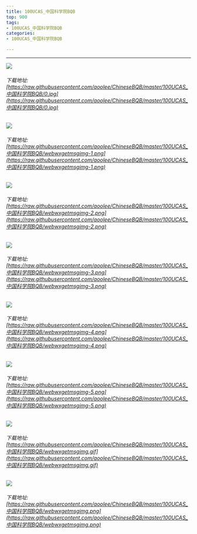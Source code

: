 ```yaml
---
title: 100UCAS_中国科学院BQB
top: 900
tags:
- 100UCAS_中国科学院BQB
categories:
- 100UCAS_中国科学院BQB

---
```


------

<!-- more -->

![](https://raw.githubusercontent.com/aoolee/ChineseBQB/master/100UCAS_中国科学院BQB/0.jpg)
###### 下载地址:[https://raw.githubusercontent.com/aoolee/ChineseBQB/master/100UCAS_中国科学院BQB/0.jpg](https://raw.githubusercontent.com/aoolee/ChineseBQB/master/100UCAS_中国科学院BQB/0.jpg)

![](https://raw.githubusercontent.com/aoolee/ChineseBQB/master/100UCAS_中国科学院BQB/webwxgetmsgimg-1.png)
###### 下载地址:[https://raw.githubusercontent.com/aoolee/ChineseBQB/master/100UCAS_中国科学院BQB/webwxgetmsgimg-1.png](https://raw.githubusercontent.com/aoolee/ChineseBQB/master/100UCAS_中国科学院BQB/webwxgetmsgimg-1.png)

![](https://raw.githubusercontent.com/aoolee/ChineseBQB/master/100UCAS_中国科学院BQB/webwxgetmsgimg-2.png)
###### 下载地址:[https://raw.githubusercontent.com/aoolee/ChineseBQB/master/100UCAS_中国科学院BQB/webwxgetmsgimg-2.png](https://raw.githubusercontent.com/aoolee/ChineseBQB/master/100UCAS_中国科学院BQB/webwxgetmsgimg-2.png)

![](https://raw.githubusercontent.com/aoolee/ChineseBQB/master/100UCAS_中国科学院BQB/webwxgetmsgimg-3.png)
###### 下载地址:[https://raw.githubusercontent.com/aoolee/ChineseBQB/master/100UCAS_中国科学院BQB/webwxgetmsgimg-3.png](https://raw.githubusercontent.com/aoolee/ChineseBQB/master/100UCAS_中国科学院BQB/webwxgetmsgimg-3.png)

![](https://raw.githubusercontent.com/aoolee/ChineseBQB/master/100UCAS_中国科学院BQB/webwxgetmsgimg-4.png)
###### 下载地址:[https://raw.githubusercontent.com/aoolee/ChineseBQB/master/100UCAS_中国科学院BQB/webwxgetmsgimg-4.png](https://raw.githubusercontent.com/aoolee/ChineseBQB/master/100UCAS_中国科学院BQB/webwxgetmsgimg-4.png)

![](https://raw.githubusercontent.com/aoolee/ChineseBQB/master/100UCAS_中国科学院BQB/webwxgetmsgimg-5.png)
###### 下载地址:[https://raw.githubusercontent.com/aoolee/ChineseBQB/master/100UCAS_中国科学院BQB/webwxgetmsgimg-5.png](https://raw.githubusercontent.com/aoolee/ChineseBQB/master/100UCAS_中国科学院BQB/webwxgetmsgimg-5.png)

![](https://raw.githubusercontent.com/aoolee/ChineseBQB/master/100UCAS_中国科学院BQB/webwxgetmsgimg.gif)
###### 下载地址:[https://raw.githubusercontent.com/aoolee/ChineseBQB/master/100UCAS_中国科学院BQB/webwxgetmsgimg.gif](https://raw.githubusercontent.com/aoolee/ChineseBQB/master/100UCAS_中国科学院BQB/webwxgetmsgimg.gif)

![](https://raw.githubusercontent.com/aoolee/ChineseBQB/master/100UCAS_中国科学院BQB/webwxgetmsgimg.png)
###### 下载地址:[https://raw.githubusercontent.com/aoolee/ChineseBQB/master/100UCAS_中国科学院BQB/webwxgetmsgimg.png](https://raw.githubusercontent.com/aoolee/ChineseBQB/master/100UCAS_中国科学院BQB/webwxgetmsgimg.png)

